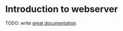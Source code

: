 # Introduction to webserver

TODO: write [great documentation](http://jacobian.org/writing/what-to-write/)

